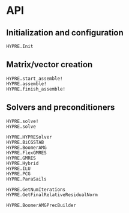 # API

## Initialization and configuration

```@docs
HYPRE.Init
```

## Matrix/vector creation

```@docs
HYPRE.start_assemble!
HYPRE.assemble!
HYPRE.finish_assemble!
```

## Solvers and preconditioners

```@docs
HYPRE.solve!
HYPRE.solve
```

```@docs
HYPRE.HYPRESolver
HYPRE.BiCGSTAB
HYPRE.BoomerAMG
HYPRE.FlexGMRES
HYPRE.GMRES
HYPRE.Hybrid
HYPRE.ILU
HYPRE.PCG
HYPRE.ParaSails
```

```@docs
HYPRE.GetNumIterations
HYPRE.GetFinalRelativeResidualNorm
```

```@docs
HYPRE.BoomerAMGPrecBuilder
```
